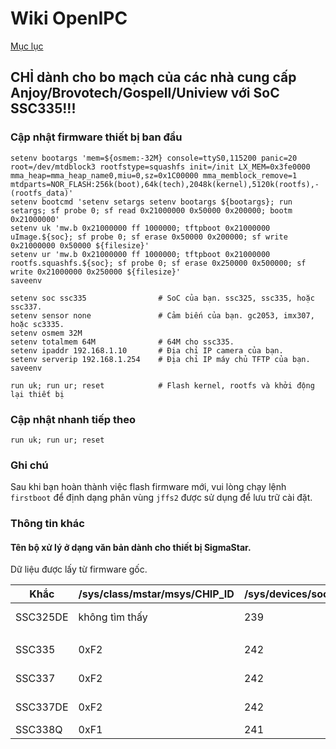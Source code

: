 # Wiki OpenIPC
[Mục lục](../README.md)

**CHỈ** dành cho bo mạch của các nhà cung cấp Anjoy/Brovotech/Gospell/Uniview với SoC SSC335!!!
------------------------------------------------------------------

### Cập nhật firmware thiết bị ban đầu

```
setenv bootargs 'mem=${osmem:-32M} console=ttyS0,115200 panic=20 root=/dev/mtdblock3 rootfstype=squashfs init=/init LX_MEM=0x3fe0000 mma_heap=mma_heap_name0,miu=0,sz=0x1C00000 mma_memblock_remove=1 mtdparts=NOR_FLASH:256k(boot),64k(tech),2048k(kernel),5120k(rootfs),-(rootfs_data)'
setenv bootcmd 'setenv setargs setenv bootargs ${bootargs}; run setargs; sf probe 0; sf read 0x21000000 0x50000 0x200000; bootm 0x21000000'
setenv uk 'mw.b 0x21000000 ff 1000000; tftpboot 0x21000000 uImage.${soc}; sf probe 0; sf erase 0x50000 0x200000; sf write 0x21000000 0x50000 ${filesize}'
setenv ur 'mw.b 0x21000000 ff 1000000; tftpboot 0x21000000 rootfs.squashfs.${soc}; sf probe 0; sf erase 0x250000 0x500000; sf write 0x21000000 0x250000 ${filesize}'
saveenv

setenv soc ssc335                # SoC của bạn. ssc325, ssc335, hoặc ssc337.
setenv sensor none               # Cảm biến của bạn. gc2053, imx307, hoặc sc3335.
setenv osmem 32M
setenv totalmem 64M              # 64M cho ssc335.
setenv ipaddr 192.168.1.10       # Địa chỉ IP camera của bạn.
setenv serverip 192.168.1.254    # Địa chỉ IP máy chủ TFTP của bạn.
saveenv

run uk; run ur; reset            # Flash kernel, rootfs và khởi động lại thiết bị
```

### Cập nhật nhanh tiếp theo

```
run uk; run ur; reset
```

### Ghi chú

Sau khi bạn hoàn thành việc flash firmware mới, vui lòng chạy lệnh `firstboot`
để định dạng phân vùng `jffs2` được sử dụng để lưu trữ cài đặt.


### Thông tin khác

#### Tên bộ xử lý ở dạng văn bản dành cho thiết bị SigmaStar.
Dữ liệu được lấy từ firmware gốc.

| Khắc | /sys/class/mstar/msys/CHIP_ID | /sys/devices/soc0/soc_id | /sys/devices/soc0/machine        |
|-----------|-------------------------------|--------------------------|----------------------------------|
| SSC325DE  | không tìm thấy              | 239                      | INFINITY6 SSC009B-S01A QFN128    |
|           |                               |                          |                                  |
| SSC335    | 0xF2                          | 242                      | INFINITY6B0 SSC009A-S01A QFN88   |
| SSC337    | 0xF2                          | 242                      | INFINITY6B0 SSC009A-S01A QFN88   |
| SSC337DE  | 0xF2                          | 242                      | INFINITY6B0 SSC009B-S01A QFN128  |
| SSC338Q   | 0xF1                          | 241                      | INFINITY6E SSC012B-S01A          |



